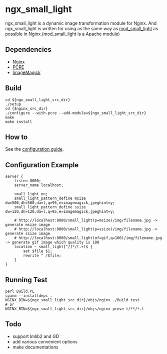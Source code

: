 ngx_small_light
==================

ngx_small_light is a dynamic image transformation module for Nginx.
And ngx_small_light is written for using as the same way as [mod_small_light](http://code.google.com/p/smalllight/) as possible in Nginx.(mod_small_light is a Apache module)

## Dependencies

  - [Nginx](http://nginx.org/)
  - [PCRE](http://www.pcre.org/)
  - [ImageMagick](http://www.imagemagick.org/script/index.php)

## Build

    cd ${ngx_small_light_src_dir}
    ./setup
    cd {$nginx_src_dir}
    ./configure --with-pcre --add-module=${ngx_small_light_src_dir}
    make
    make install

## How to

See the [configuration guide](https://github.com/cubicdaiya/ngx_small_light/wiki/Configuration).

## Configuration Example

    server {
        listen 8000;
        server_name localhost;

        small_light on;
        small_light_pattern_define msize dw=500,dh=500,da=l,q=95,e=imagemagick,jpeghint=y;
        small_light_pattern_define ssize dw=120,dh=120,da=l,q=95,e=imagemagick,jpeghint=y;

        # http://localhost:8000/small_light(p=msize)/img/filename.jpg -> generate msize image
        # http://localhost:8000/small_light(p=ssize)/img/filename.jpg -> generate ssize image
        # http://localhost:8000/small_light(of=gif,q=100)/img/filename.jpg -> generate gif image which quality is 100
        location ~ small_light[^/]*/(.+)$ {
            set $file $1;
            rewrite ^ /$file;
        }
    } 

## Running Test

	perl Build.PL
	cpanm --installdeps .
	NGINX_BIN=${ngx_small_light_src_dir}/objs/nginx ./Build test
	# or
	NGINX_BIN=${ngx_small_light_src_dir}/objs/nginx prove t/**/*.t

## Todo

  - support Imlib2 and GD
  - add various convenient options
  - make documentations

